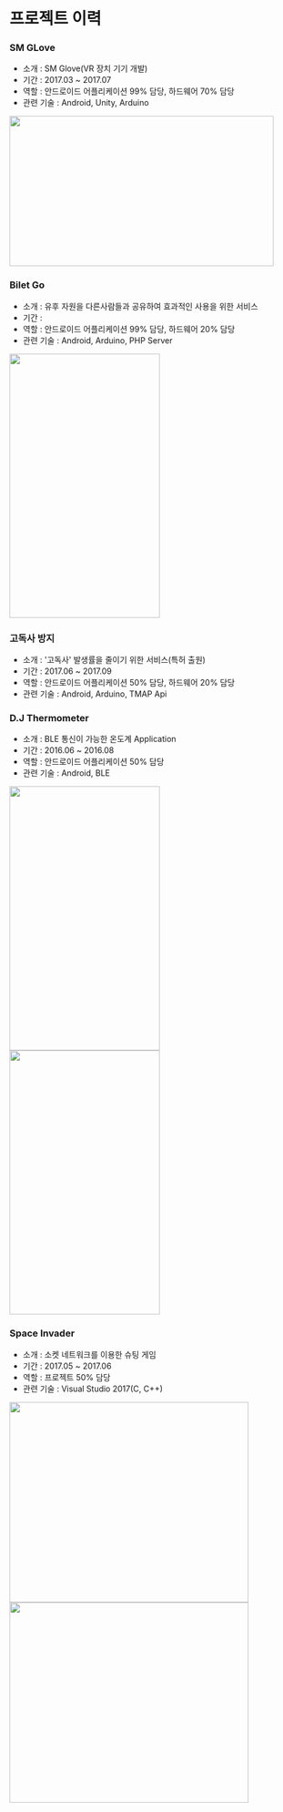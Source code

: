 # 프로젝트 이력

### SM GLove

- 소개 : SM Glove(VR 장치 기기 개발)
- 기간 : 2017.03 ~ 2017.07
- 역할 : 안드로이드 어플리케이션 99% 담당, 하드웨어 70% 담당
- 관련 기술 : Android, Unity, Arduino

<img src="https://github.com/lagoJin/resume/blob/master/images/smglove/smglove.gif" width = "464" height = "264"/>

### Bilet Go

- 소개 : 유후 자원을 다른사람들과 공유하여 효과적인 사용을 위한 서비스
- 기간 : 
- 역할 : 안드로이드 어플리케이션 99% 담당, 하드웨어 20% 담당
- 관련 기술 : Android, Arduino, PHP Server

<img src="https://github.com/lagoJin/resume/blob/master/images/billetgo/billetgo.gif" width = "264" height = "464"/>

### 고독사 방지

- 소개 : '고독사' 발생률을 줄이기 위한 서비스(특허 출원)
- 기간 : 2017.06 ~ 2017.09
- 역할 : 안드로이드 어플리케이션 50% 담당, 하드웨어 20% 담당
- 관련 기술 : Android, Arduino, TMAP Api

### D.J Thermometer

- 소개 : BLE 통신이 가능한 온도계 Application
- 기간 : 2016.06 ~ 2016.08
- 역할 : 안드로이드 어플리케이션 50% 담당
- 관련 기술 : Android, BLE

<img src="https://github.com/lagoJin/resume/blob/master/images/thermometer/thermometer1.gif" width = "264" height = "464"/><img src="https://github.com/lagoJin/resume/blob/master/images/thermometer/thermometer2.gif" width = "264" height = "464"/>

### Space Invader

- 소개 : 소켓 네트워크를 이용한 슈팅 게임
- 기간 : 2017.05 ~ 2017.06
- 역할 : 프로젝트 50% 담당
- 관련 기술 : Visual Studio 2017(C, C++)

<img src="https://github.com/lagoJin/resume/blob/master/images/spaceinvader/spaceinvader1.gif" width = "420" height = "352"/><img src="https://github.com/lagoJin/resume/blob/master/images/spaceinvader/spaceinvader2.gif" width = "420" height = "352"/>
